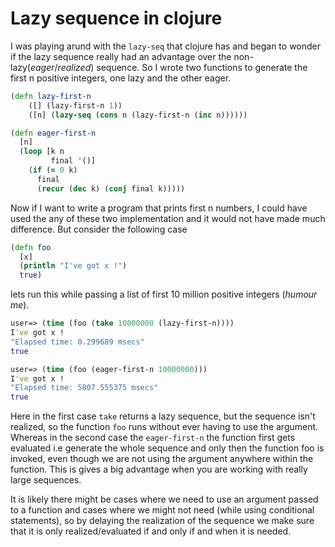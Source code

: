 # Lazy sequence in clojure

I was playing arund with the `lazy-seq` that clojure has and began to wonder if the lazy sequence really had an advantage over the non-lazy(_eager_/_realized_) sequence. So I wrote two functions to generate the first n positive integers, one lazy and the other eager.

```clojure
(defn lazy-first-n
	([] (lazy-first-n 1))
	([n] (lazy-seq (cons n (lazy-first-n (inc n))))))
```
```clojure
(defn eager-first-n
  [n]
  (loop [k n
         final '()]
    (if (= 0 k)
      final
      (recur (dec k) (conj final k)))))
```

Now if I want to write a program that prints first n numbers, I could have used the any of these two implementation and it would not have made much difference. But consider the following case

```clojure
(defn foo
  [x]
  (println "I've got x !")
  true)
```

lets run this while passing a list of first 10 million positive integers (_humour me_).
```clojure
user=> (time (foo (take 10000000 (lazy-first-n))))
I've got x !
"Elapsed time: 0.299689 msecs"
true

user=> (time (foo (eager-first-n 10000000)))
I've got x !
"Elapsed time: 5807.555375 msecs"
true
```
Here in the first case `take` returns a lazy sequence, but the sequence isn't realized, so the function `foo` runs without ever having to use the argument. Whereas in the second case the `eager-first-n` the function first gets evaluated i.e generate the whole sequence and only then the function foo is invoked, even though we are not using the argument anywhere within the function. This is gives a big advantage when you are working with really large sequences.

It is likely there might be cases where we need to use an argument passed to a function and cases where we might not need (while using conditional statements), so by delaying the realization of the sequence we make sure that it is only realized/evaluated if and only if and when it is needed.
